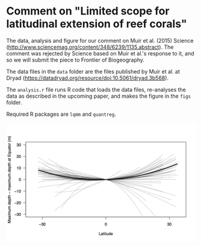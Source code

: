 # Comment on "Limited scope for latitudinal extension of reef corals"

The data, analysis and figure for our comment on Muir et al. (2015) Science (http://www.sciencemag.org/content/348/6239/1135.abstract). The comment was rejected by Science based on Muir et al.'s response to it, and so we will submit the piece to Frontier of Biogeography.

The data files in the `data` folder are the files published by Muir et al. at Dryad (https://datadryad.org/resource/doi:10.5061/dryad.3b568).

The `analysis.r` file runs R code that loads the data files, re-analyses the data as described in the upcoming paper, and makes the figure in the `figs` folder.

Required R packages are `lqmm` and `quantreg`.

![](figs/muir_species_rq.png)
